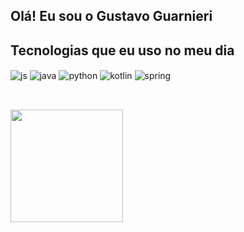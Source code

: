 ## Olá! Eu sou o Gustavo Guarnieri 



##  Tecnologias que eu uso no meu dia 

<div style="display: inline_block">
  <img align="center" alt="js" src="https://img.shields.io/badge/JavaScript-F7DF1E?style=for-the-badge&logo=javascript&logoColor=black" />
  <img align="center" alt="java" src="https://img.shields.io/badge/Java-white?style=for-the-badge&logo=java&logoColor=black" />
  <img align="center" alt="python" src="https://img.shields.io/badge/Python-blue?style=for-the-badge&logo=python&logoColor=black" />
  <img align="center" alt="kotlin" src="https://img.shields.io/badge/Kotlin-purple?style=for-the-badge&logo=kotlin&logoColor=black" />
  <img align="center" alt="spring" src="https://img.shields.io/badge/Spring-6DB33F?style=for-the-badge&logo=spring&logoColor=white" />
</div><br/>


 

## 

<div>
  <a href="https://github.com/gustavo-guarnieri-de-melo">
    <img height="180em" src="https://github-readme-stats.vercel.app/api/top-langs/?username=gustavo-guarnieri-de-melo&layout=compact&theme=radical" />
  </a>
</div>



